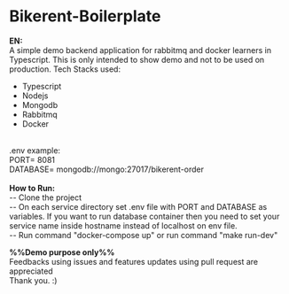 # Bikerent-Boilerplate

<strong>EN:</strong><br/>
A simple demo backend application for rabbitmq and docker learners in Typescript.
This is only intended to show demo and not to be used on production.
Tech Stacks used:<br/>

<ul>
<li>Typescript</li>
<li>Nodejs</li>
<li>Mongodb</li>
<li>Rabbitmq</li>
<li>Docker</li>
</ul>

<br/>
.env example:<br/>
PORT= 8081<br/>
DATABASE= mongodb://mongo:27017/bikerent-order<br/>
<br/>
<strong>How to Run:</strong> <br/>
-- Clone the project <br/>
-- On each service directory set .env file with PORT and DATABASE as variables. If you want to run database container then you need to set your service name inside hostname instead of localhost on env file.<br/>
-- Run command "docker-compose up" or run command "make run-dev"
<br/>

<strong>%%Demo purpose only%%</strong>
<br/>
Feedbacks using issues and features updates using pull request are appreciated
<br/>
Thank you. :)
